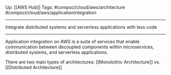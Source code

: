 Up: [[AWS Hub]] 
Tags: #compsci/cloud/aws/architecture #compsci/cloud/aws/applicationintegration

_____
Integrate distributed systems and serverless applications with less code
____
Application integration on AWS is a suite of services that enable communication between decoupled components within microservices, distributed systems, and serverless applications.

There are two main types of architectures: [[Monolothic Architecture]] vs.
[[Distributed Architecture]]
